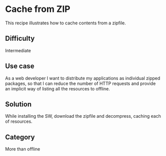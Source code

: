 # Cache from ZIP
This recipe illustrates how to cache contents from a zipfile.

## Difficulty
Intermediate

## Use case
As a web developer I want to distribute my applications as individual zipped packages, so that I can reduce the number of HTTP requests and provide an implicit way of listing all the resources to offline.

## Solution
While installing the SW, download the zipfile and decompress, caching each of resources.

## Category
More than offline
